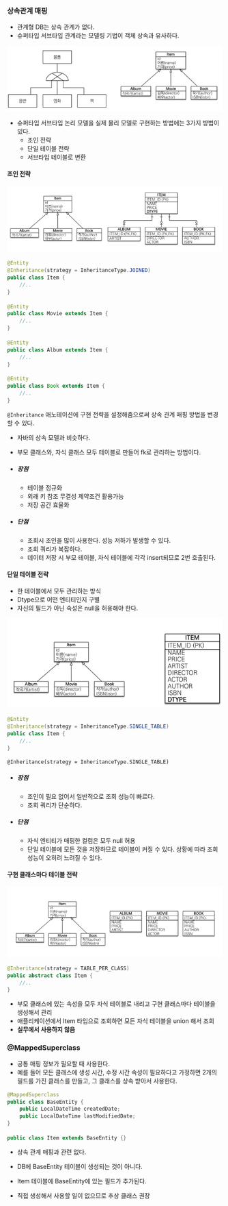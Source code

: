 ### 상속관계 매핑

- 관계형 DB는 상속 관계가 없다.
- 슈퍼타입 서브타입 관계라는 모델링 기법이 객체 상속과 유사하다.
  

![image-20240607195029834](../images/image-20240607195029834.png)

- 슈퍼타입 서브타입 논리 모델을 실제 물리 모델로 구현하는 방법에는 3가지 방법이 있다.
  - 조인 전략
  - 단일 테이블 전략
  - 서브타입 테이블로 변환



#### 조인 전략

![image-20240607195200323](../images/image-20240607195200323.png)

```java
@Entity
@Inheritance(strategy = InheritanceType.JOINED)
public class Item {
    //..
}

@Entity
public class Movie extends Item {
    //..
}

@Entity
public class Album extends Item {
    //..
}

@Entity
public class Book extends Item {
    //..
}
```

`@Inheritance` 애노테이션에 구현 전략을 설정해줌으로써 상속 관계 매핑 방법을 변경할 수 있다.

- 자바의 상속 모델과 비슷하다.
- 부모 클래스와, 자식 클래스 모두 테이블로 만들어 fk로 관리하는 방법이다.

- ##### 장점

  - 테이블 정규화
  - 외래 키 참조 무결성 제약조건 활용가능
  - 저장 공간 효율화

- ##### 단점

  - 조회시 조인을 많이 사용한다. 성능 저하가 발생할 수 있다.
  - 조회 쿼리가 복잡하다.
  - 데이터 저장 시 부모 테이블, 자식 테이블에 각각 insert되므로 2번 호출된다.



#### 단일 테이블 전략

- 한 테이블에서 모두 관리하는 방식
- Dtype으로 어떤 엔티티인지 구별
- 자신의 필드가 아닌 속성은 null을 허용해야 한다.

![image-20240607201222012](../images/image-20240607201222012.png)

```java
@Entity
@Inheritance(strategy = InheritanceType.SINGLE_TABLE)
public class Item {
    //..
}
```

`@Inheritance(strategy = InheritanceType.SINGLE_TABLE)` 

- ##### 장점

  - 조인이 필요 없어서 일반적으로 조회 성능이 빠르다.
  - 조회 쿼리가 단순하다.

- ##### 단점

  - 자식 엔티티가 매핑한 컬럼은 모두 null 허용
  - 단일 테이블에 모든 것을 저장하므로 테이블이 커질 수 있다. 상황에 따라 조회 성능이 오히려 느려질 수 있다.



#### 구현 클래스마다 테이블 전략

![image-20240607202851415](../images/image-20240607202851415.png)

```java
@Inheritance(strategy = TABLE_PER_CLASS)
public abstract class Item {
    //..
}
```

- 부모 클래스에 있는 속성을 모두 자식 테이블로 내리고 구현 클래스마다 테이블을 생성해서 관리
- 애플리케이션에서 Item 타입으로 조회하면 모든 자식 테이블을 union 해서 조회
- **실무에서 사용하지 않음**



### @MappedSuperclass

- 공통 매핑 정보가 필요할 때 사용한다.
- 예를 들어 모든 클래스에 생성 시간, 수정 시간 속성이 필요하다고 가정하면 2개의 필드를 가진 클래스를 만들고, 그 클래스를 상속 받아서 사용한다.

```java
@MappedSuperclass
public class BaseEntity {
    public LocalDateTime createdDate;
    public LocalDateTime lastModifiedDate;
}

public class Item extends BaseEntity {}
```

- 상속 관계 매핑과 관련 없다.
- DB에 BaseEntity 테이블이 생성되는 것이 아니다.
- Item 테이블에 BaseEntity에 있는 필드가 추가된다.

- 직접 생성해서 사용할 일이 없으므로 추상 클래스 권장